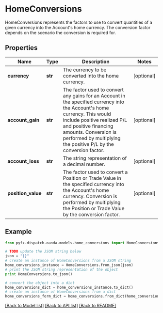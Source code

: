 # HomeConversions

HomeConversions represents the factors to use to convert quantities of a given currency into the Account's home currency. The conversion factor depends on the scenario the conversion is required for.

## Properties
Name | Type | Description | Notes
------------ | ------------- | ------------- | -------------
**currency** | **str** | The currency to be converted into the home currency. | [optional] 
**account_gain** | **str** | The factor used to convert any gains for an Account in the specified currency into the Account&#39;s home currency. This would include positive realized P/L and positive financing amounts. Conversion is performed by multiplying the positive P/L by the conversion factor. | [optional] 
**account_loss** | **str** | The string representation of a decimal number. | [optional] 
**position_value** | **str** | The factor used to convert a Position or Trade Value in the specified currency into the Account&#39;s home currency. Conversion is performed by multiplying the Position or Trade Value by the conversion factor. | [optional] 

## Example

```python
from pyfx.dispatch.oanda.models.home_conversions import HomeConversions

# TODO update the JSON string below
json = "{}"
# create an instance of HomeConversions from a JSON string
home_conversions_instance = HomeConversions.from_json(json)
# print the JSON string representation of the object
print HomeConversions.to_json()

# convert the object into a dict
home_conversions_dict = home_conversions_instance.to_dict()
# create an instance of HomeConversions from a dict
home_conversions_form_dict = home_conversions.from_dict(home_conversions_dict)
```
[[Back to Model list]](../README.md#documentation-for-models) [[Back to API list]](../README.md#documentation-for-api-endpoints) [[Back to README]](../README.md)


